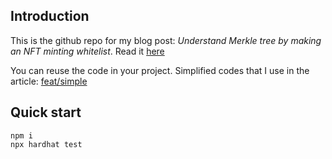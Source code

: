 
## Introduction
This is the github repo for my blog post: *Understand Merkle tree by making an NFT minting whitelist*. Read it [here](https://peterblockman.hashnode.dev/understand-merkle-tree-by-making-an-nft-minting-whitelist)

You can reuse the code in your project. Simplified codes that I use in the article:  [feat/simple](https://github.com/peterblockman/merkle-tree-nft-whitelist/tree/feat/simple)

## Quick start 
```shell
npm i
npx hardhat test
```
